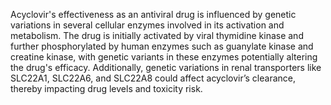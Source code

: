 Acyclovir's effectiveness as an antiviral drug is influenced by genetic variations in several cellular enzymes involved in its activation and metabolism. The drug is initially activated by viral thymidine kinase and further phosphorylated by human enzymes such as guanylate kinase and creatine kinase, with genetic variants in these enzymes potentially altering the drug's efficacy. Additionally, genetic variations in renal transporters like SLC22A1, SLC22A6, and SLC22A8 could affect acyclovir’s clearance, thereby impacting drug levels and toxicity risk.